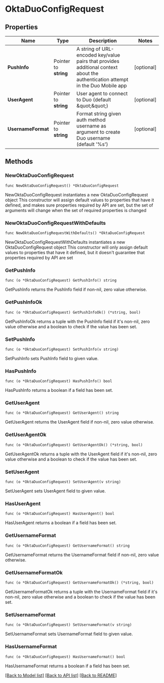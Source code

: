 # OktaDuoConfigRequest

## Properties

Name | Type | Description | Notes
------------ | ------------- | ------------- | -------------
**PushInfo** | Pointer to **string** | A string of URL-encoded key/value pairs that provides additional context about the authentication attempt in the Duo Mobile app | [optional] 
**UserAgent** | Pointer to **string** | User agent to connect to Duo (default \&quot;\&quot;) | [optional] 
**UsernameFormat** | Pointer to **string** | Format string given auth method username as argument to create Duo username (default &#39;%s&#39;) | [optional] 

## Methods

### NewOktaDuoConfigRequest

`func NewOktaDuoConfigRequest() *OktaDuoConfigRequest`

NewOktaDuoConfigRequest instantiates a new OktaDuoConfigRequest object
This constructor will assign default values to properties that have it defined,
and makes sure properties required by API are set, but the set of arguments
will change when the set of required properties is changed

### NewOktaDuoConfigRequestWithDefaults

`func NewOktaDuoConfigRequestWithDefaults() *OktaDuoConfigRequest`

NewOktaDuoConfigRequestWithDefaults instantiates a new OktaDuoConfigRequest object
This constructor will only assign default values to properties that have it defined,
but it doesn't guarantee that properties required by API are set

### GetPushInfo

`func (o *OktaDuoConfigRequest) GetPushInfo() string`

GetPushInfo returns the PushInfo field if non-nil, zero value otherwise.

### GetPushInfoOk

`func (o *OktaDuoConfigRequest) GetPushInfoOk() (*string, bool)`

GetPushInfoOk returns a tuple with the PushInfo field if it's non-nil, zero value otherwise
and a boolean to check if the value has been set.

### SetPushInfo

`func (o *OktaDuoConfigRequest) SetPushInfo(v string)`

SetPushInfo sets PushInfo field to given value.

### HasPushInfo

`func (o *OktaDuoConfigRequest) HasPushInfo() bool`

HasPushInfo returns a boolean if a field has been set.

### GetUserAgent

`func (o *OktaDuoConfigRequest) GetUserAgent() string`

GetUserAgent returns the UserAgent field if non-nil, zero value otherwise.

### GetUserAgentOk

`func (o *OktaDuoConfigRequest) GetUserAgentOk() (*string, bool)`

GetUserAgentOk returns a tuple with the UserAgent field if it's non-nil, zero value otherwise
and a boolean to check if the value has been set.

### SetUserAgent

`func (o *OktaDuoConfigRequest) SetUserAgent(v string)`

SetUserAgent sets UserAgent field to given value.

### HasUserAgent

`func (o *OktaDuoConfigRequest) HasUserAgent() bool`

HasUserAgent returns a boolean if a field has been set.

### GetUsernameFormat

`func (o *OktaDuoConfigRequest) GetUsernameFormat() string`

GetUsernameFormat returns the UsernameFormat field if non-nil, zero value otherwise.

### GetUsernameFormatOk

`func (o *OktaDuoConfigRequest) GetUsernameFormatOk() (*string, bool)`

GetUsernameFormatOk returns a tuple with the UsernameFormat field if it's non-nil, zero value otherwise
and a boolean to check if the value has been set.

### SetUsernameFormat

`func (o *OktaDuoConfigRequest) SetUsernameFormat(v string)`

SetUsernameFormat sets UsernameFormat field to given value.

### HasUsernameFormat

`func (o *OktaDuoConfigRequest) HasUsernameFormat() bool`

HasUsernameFormat returns a boolean if a field has been set.


[[Back to Model list]](../README.md#documentation-for-models) [[Back to API list]](../README.md#documentation-for-api-endpoints) [[Back to README]](../README.md)


